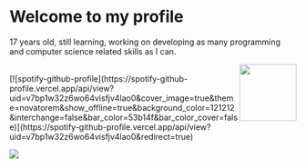 # Welcome to my profile


17 years old, still learning, working on developing as many programming and computer science related skills as I can.

<img align='right' src="https://media.giphy.com/media/VgCDAzcKvsR6OM0uWg/giphy.gif" width="100">

<br>
[![spotify-github-profile](https://spotify-github-profile.vercel.app/api/view?uid=v7bp1w32z6wo64visfjv4lao0&cover_image=true&theme=novatorem&show_offline=true&background_color=121212&interchange=false&bar_color=53b14f&bar_color_cover=false)](https://spotify-github-profile.vercel.app/api/view?uid=v7bp1w32z6wo64visfjv4lao0&redirect=true)

![](https://komarev.com/ghpvc/?username=JustWacs&style=for-the-badge)

<!--
**JustWacs/JustWacs** is a ✨ _special_ ✨ repository because its `README.md` (this file) appears on your GitHub profile.

Here are some ideas to get you started:

- 🔭 I’m currently working on ...
- 🌱 I’m currently learning ...
- 👯 I’m looking to collaborate on ...
- 🤔 I’m looking for help with ...
- 💬 Ask me about ...
- 📫 How to reach me: ...
- 😄 Pronouns: ...
- ⚡ Fun fact: ...
-->
